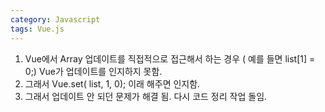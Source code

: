 ```yaml
---
category: Javascript
tags: Vue.js
---
```


1. Vue에서 Array 업데이트를 직접적으로 접근해서 하는 경우 ( 예를 들면 list[1] = 0;) Vue가 업데이트를 인지하지 못함.
2. 그래서 Vue.set( list, 1, 0); 이래 해주면 인지함.
3. 그래서 업데이트 안 되던 문제가 해결 됨. 다시 코드 정리 작업 돌임.
